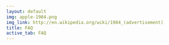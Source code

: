 ```yaml
---
layout: default
img: apple-1984.png
img_link: http://en.wikipedia.org/wiki/1984_(advertisement)
title: FAQ
active_tab: FAQ
---
```


